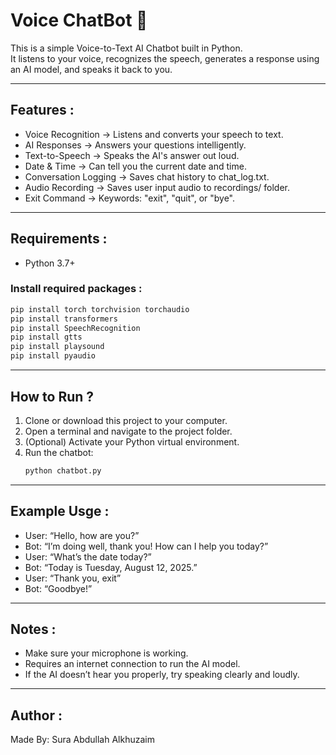 # Voice ChatBot 🤖
This is a simple Voice-to-Text AI Chatbot built in Python.  
It listens to your voice, recognizes the speech, generates a response using an AI model, and speaks it back to you.

---

## Features :
- Voice Recognition → Listens and converts your speech to text.
- AI Responses → Answers your questions intelligently.
- Text-to-Speech → Speaks the AI's answer out loud.
- Date & Time → Can tell you the current date and time.
- Conversation Logging → Saves chat history to chat_log.txt.
- Audio Recording → Saves user input audio to recordings/ folder.
- Exit Command → Keywords: "exit", "quit", or "bye".

---

## Requirements :
- Python 3.7+

### Install required packages :
```bash
pip install torch torchvision torchaudio
pip install transformers
pip install SpeechRecognition
pip install gtts
pip install playsound
pip install pyaudio
```
---

## How to Run ?
1. Clone or download this project to your computer.
2. Open a terminal and navigate to the project folder.
3. (Optional) Activate your Python virtual environment.
4. Run the chatbot:
   ```bash
   python chatbot.py

---

## Example Usge :
- User: “Hello, how are you?”
- Bot: “I’m doing well, thank you! How can I help you today?”
- User: “What’s the date today?”
- Bot: “Today is Tuesday, August 12, 2025.”
- User: “Thank you, exit”
- Bot: “Goodbye!”

---

## Notes :
 - Make sure your microphone is working.
 - Requires an internet connection to run the AI model.
 - If the AI doesn’t hear you properly, try speaking clearly and loudly.

--- 

## Author :
Made By: Sura Abdullah Alkhuzaim
